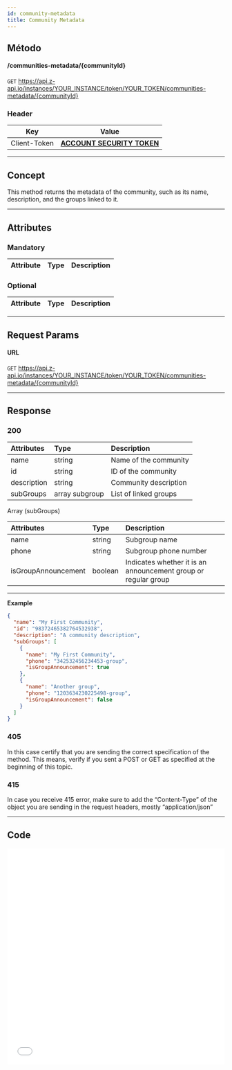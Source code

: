 ```yaml
---
id: community-metadata
title: Community Metadata
---
```


## Método

#### /communities-metadata/{communityId}

`GET` https://api.z-api.io/instances/YOUR_INSTANCE/token/YOUR_TOKEN/communities-metadata/{communityId}

### Header

|      Key       |            Value            |
| :------------: |     :-----------------:     |
|  Client-Token  | **[ACCOUNT SECURITY TOKEN](../security/client-token)** |

---

## Concept

This method returns the metadata of the community, such as its name, description, and the groups linked to it.

---

## Attributes

### Mandatory

| Attribute | Type | Description |
| :-------- | :--: | :-------- |

### Optional

| Attribute | Type | Description |
| :-------- | :--: | :-------- |

---

## Request Params

#### URL

`GET` https://api.z-api.io/instances/YOUR_INSTANCE/token/YOUR_TOKEN/communities-metadata/{communityId}

---

## Response

### 200

| Attributes   | Type           | Description            |
| :---------- | :-------------  | :--------------------  |
| name        | string          | Name of the community  |
| id          | string          | ID of the community    |
| description | string          | Community description  |
| subGroups   | array subgroup  | List of linked groups  |

Array (subGroups)

| Attributes          | Type    | Description                               |
| :------------------ | :------ | :---------------------------------------  |
| name                | string  | Subgroup name                             |
| phone               | string  | Subgroup phone number                     |
| isGroupAnnouncement | boolean | Indicates whether it is an announcement group or regular group |

---

**Example**

```json
{
  "name": "My First Community",
  "id": "98372465382764532938",
  "description": "A community description",
  "subGroups": [
    {
      "name": "My First Community",
      "phone": "342532456234453-group",
      "isGroupAnnouncement": true
    },
    {
      "name": "Another group",
      "phone": "1203634230225498-group",
      "isGroupAnnouncement": false
    }
  ]
}
```

### 405

In this case certify that you are sending the correct specification of the method. This means, verify if you sent a POST or GET as specified at the beginning of this topic.

### 415

In case you receive 415 error, make sure to add the “Content-Type” of the object you are sending in the request headers, mostly “application/json”

---

## Code

<iframe src="//api.apiembed.com/?source=https://raw.githubusercontent.com/Z-API/z-api-docs/main/json-examples/community-metadata.json&targets=all" frameborder="0" scrolling="no" width="100%" height="500px" seamless></iframe>
